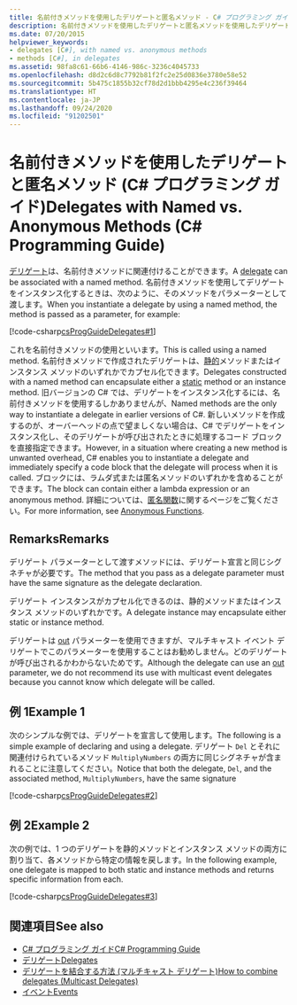 ```yaml
---
title: 名前付きメソッドを使用したデリゲートと匿名メソッド - C# プログラミング ガイド
description: 名前付きメソッドを使用したデリゲートと匿名メソッドを使用したデリゲートについて説明します。 コード例を参照し、使用可能なその他のリソースを確認してください。
ms.date: 07/20/2015
helpviewer_keywords:
- delegates [C#], with named vs. anonymous methods
- methods [C#], in delegates
ms.assetid: 98fa8c61-66b6-4146-986c-3236c4045733
ms.openlocfilehash: d8d2c6d8c7792b81f2fc2e25d0836e3780e58e52
ms.sourcegitcommit: 5b475c1855b32cf78d2d1bbb4295e4c236f39464
ms.translationtype: HT
ms.contentlocale: ja-JP
ms.lasthandoff: 09/24/2020
ms.locfileid: "91202501"
---
```

# <a name="delegates-with-named-vs-anonymous-methods-c-programming-guide"></a><span data-ttu-id="f9723-104">名前付きメソッドを使用したデリゲートと匿名メソッド (C# プログラミング ガイド)</span><span class="sxs-lookup"><span data-stu-id="f9723-104">Delegates with Named vs. Anonymous Methods (C# Programming Guide)</span></span>

<span data-ttu-id="f9723-105">[デリゲート](../../language-reference/builtin-types/reference-types.md)は、名前付きメソッドに関連付けることができます。</span><span class="sxs-lookup"><span data-stu-id="f9723-105">A [delegate](../../language-reference/builtin-types/reference-types.md) can be associated with a named method.</span></span> <span data-ttu-id="f9723-106">名前付きメソッドを使用してデリゲートをインスタンス化するときは、次のように、そのメソッドをパラメーターとして渡します。</span><span class="sxs-lookup"><span data-stu-id="f9723-106">When you instantiate a delegate by using a named method, the method is passed as a parameter, for example:</span></span>  
  
 [!code-csharp[csProgGuideDelegates#1](~/samples/snippets/csharp/VS_Snippets_VBCSharp/csProgGuideDelegates/CS/Delegates.cs#1)]  
  
 <span data-ttu-id="f9723-107">これを名前付きメソッドの使用といいます。</span><span class="sxs-lookup"><span data-stu-id="f9723-107">This is called using a named method.</span></span> <span data-ttu-id="f9723-108">名前付きメソッドで作成されたデリゲートは、[静的](../../language-reference/keywords/static.md)メソッドまたはインスタンス メソッドのいずれかでカプセル化できます。</span><span class="sxs-lookup"><span data-stu-id="f9723-108">Delegates constructed with a named method can encapsulate either a [static](../../language-reference/keywords/static.md) method or an instance method.</span></span> <span data-ttu-id="f9723-109">旧バージョンの C# では、デリゲートをインスタンス化するには、名前付きメソッドを使用するしかありませんが、</span><span class="sxs-lookup"><span data-stu-id="f9723-109">Named methods are the only way to instantiate a delegate in earlier versions of C#.</span></span> <span data-ttu-id="f9723-110">新しいメソッドを作成するのが、オーバーヘッドの点で望ましくない場合は、C# でデリゲートをインスタンス化し、そのデリゲートが呼び出されたときに処理するコード ブロックを直接指定できます。</span><span class="sxs-lookup"><span data-stu-id="f9723-110">However, in a situation where creating a new method is unwanted overhead, C# enables you to instantiate a delegate and immediately specify a code block that the delegate will process when it is called.</span></span> <span data-ttu-id="f9723-111">ブロックには、ラムダ式または匿名メソッドのいずれかを含めることができます。</span><span class="sxs-lookup"><span data-stu-id="f9723-111">The block can contain either a lambda expression or an anonymous method.</span></span> <span data-ttu-id="f9723-112">詳細については、[匿名関数](../statements-expressions-operators/anonymous-functions.md)に関するページをご覧ください。</span><span class="sxs-lookup"><span data-stu-id="f9723-112">For more information, see [Anonymous Functions](../statements-expressions-operators/anonymous-functions.md).</span></span>  
  
## <a name="remarks"></a><span data-ttu-id="f9723-113">Remarks</span><span class="sxs-lookup"><span data-stu-id="f9723-113">Remarks</span></span>  

 <span data-ttu-id="f9723-114">デリゲート パラメーターとして渡すメソッドには、デリゲート宣言と同じシグネチャが必要です。</span><span class="sxs-lookup"><span data-stu-id="f9723-114">The method that you pass as a delegate parameter must have the same signature as the delegate declaration.</span></span>  
  
 <span data-ttu-id="f9723-115">デリゲート インスタンスがカプセル化できるのは、静的メソッドまたはインスタンス メソッドのいずれかです。</span><span class="sxs-lookup"><span data-stu-id="f9723-115">A delegate instance may encapsulate either static or instance method.</span></span>  
  
 <span data-ttu-id="f9723-116">デリゲートは [out](../../language-reference/keywords/out-parameter-modifier.md) パラメーターを使用できますが、マルチキャスト イベント デリゲートでこのパラメーターを使用することはお勧めしません。どのデリゲートが呼び出されるかわからないためです。</span><span class="sxs-lookup"><span data-stu-id="f9723-116">Although the delegate can use an [out](../../language-reference/keywords/out-parameter-modifier.md) parameter, we do not recommend its use with multicast event delegates because you cannot know which delegate will be called.</span></span>  
  
## <a name="example-1"></a><span data-ttu-id="f9723-117">例 1</span><span class="sxs-lookup"><span data-stu-id="f9723-117">Example 1</span></span>  

 <span data-ttu-id="f9723-118">次のシンプルな例では、デリゲートを宣言して使用します。</span><span class="sxs-lookup"><span data-stu-id="f9723-118">The following is a simple example of declaring and using a delegate.</span></span> <span data-ttu-id="f9723-119">デリゲート `Del` とそれに関連付けられているメソッド `MultiplyNumbers` の両方に同じシグネチャが含まれることに注意してください。</span><span class="sxs-lookup"><span data-stu-id="f9723-119">Notice that both the delegate, `Del`, and the associated method, `MultiplyNumbers`, have the same signature</span></span>  
  
 [!code-csharp[csProgGuideDelegates#2](~/samples/snippets/csharp/VS_Snippets_VBCSharp/csProgGuideDelegates/CS/Delegates.cs#2)]  
  
## <a name="example-2"></a><span data-ttu-id="f9723-120">例 2</span><span class="sxs-lookup"><span data-stu-id="f9723-120">Example 2</span></span>  

 <span data-ttu-id="f9723-121">次の例では、1 つのデリゲートを静的メソッドとインスタンス メソッドの両方に割り当て、各メソッドから特定の情報を戻します。</span><span class="sxs-lookup"><span data-stu-id="f9723-121">In the following example, one delegate is mapped to both static and instance methods and returns specific information from each.</span></span>  
  
 [!code-csharp[csProgGuideDelegates#3](~/samples/snippets/csharp/VS_Snippets_VBCSharp/csProgGuideDelegates/CS/Delegates.cs#3)]  
  
## <a name="see-also"></a><span data-ttu-id="f9723-122">関連項目</span><span class="sxs-lookup"><span data-stu-id="f9723-122">See also</span></span>

- [<span data-ttu-id="f9723-123">C# プログラミング ガイド</span><span class="sxs-lookup"><span data-stu-id="f9723-123">C# Programming Guide</span></span>](../index.md)
- [<span data-ttu-id="f9723-124">デリゲート</span><span class="sxs-lookup"><span data-stu-id="f9723-124">Delegates</span></span>](./index.md)
- [<span data-ttu-id="f9723-125">デリゲートを結合する方法 (マルチキャスト デリゲート)</span><span class="sxs-lookup"><span data-stu-id="f9723-125">How to combine delegates (Multicast Delegates)</span></span>](./how-to-combine-delegates-multicast-delegates.md)
- [<span data-ttu-id="f9723-126">イベント</span><span class="sxs-lookup"><span data-stu-id="f9723-126">Events</span></span>](../events/index.md)
